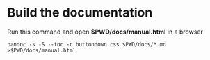 # Build the documentation

Run this command and open __$PWD/docs/manual.html__ in a browser

~~~
pandoc -s -S --toc -c buttondown.css $PWD/docs/*.md >$PWD/docs/manual.html
~~~

